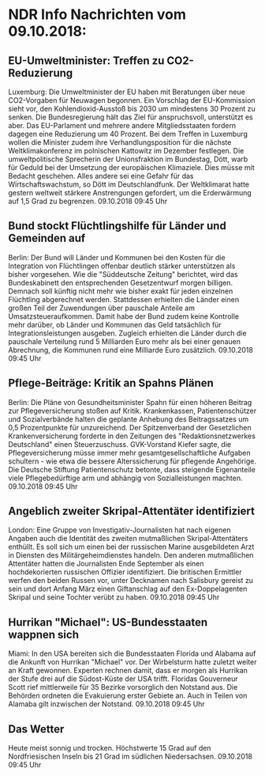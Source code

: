# NDR Info Nachrichten vom 09.10.2018:


## EU-Umweltminister: Treffen zu CO2-Reduzierung
Luxemburg:	Die Umweltminister der EU haben mit Beratungen über neue CO2-Vorgaben für Neuwagen begonnen. Ein Vorschlag der EU-Kommission sieht vor, den Kohlendioxid-Ausstoß bis 2030 um mindestens 30 Prozent zu senken. Die Bundesregierung hält das Ziel für anspruchsvoll, unterstützt es aber. Das EU-Parlament und mehrere andere Mitgliedsstaaten fordern dagegen eine Reduzierung um 40 Prozent. Bei dem Treffen in Luxemburg wollen die Minister zudem ihre Verhandlungsposition für die nächste Weltklimakonferenz im polnischen Kattowitz im Dezember festlegen. Die umweltpolitische Sprecherin der Unionsfraktion im Bundestag, Dött, warb für Geduld bei der Umsetzung der europäischen Klimaziele. Dies müsse mit Bedacht geschehen. Alles andere sei eine Gefahr für das Wirtschaftswachstum, so Dött im Deutschlandfunk. Der Weltklimarat hatte gestern weltweit stärkere Anstrengungen gefordert, um die Erderwärmung auf 1,5 Grad zu begrenzen. 09.10.2018 09:45 Uhr 

## Bund stockt Flüchtlingshilfe für Länder und Gemeinden auf
Berlin: Der Bund will Länder und Kommunen bei den Kosten für die Integration von Flüchtlingen offenbar deutlich stärker unterstützen als bisher vorgesehen. Wie die "Süddeutsche Zeitung" berichtet, wird das Bundeskabinett den entsprechenden Gesetzentwurf morgen billigen. Demnach soll künftig nicht mehr wie bisher exakt für jeden einzelnen Flüchtling abgerechnet werden. Stattdessen erhielten die Länder einen großen Teil der Zuwendungen über pauschale Anteile am Umsatzsteueraufkommen. Damit habe der Bund zudem keine Kontrolle mehr darüber, ob Länder und Kommunen das Geld tatsächlich für Integrationsleistungen ausgeben. Zugleich erhielten die Länder durch die pauschale Verteilung rund 5 Milliarden Euro mehr als bei einer genauen Abrechnung, die Kommunen rund eine Milliarde Euro zusätzlich. 09.10.2018 09:45 Uhr 

## Pflege-Beiträge: Kritik an Spahns Plänen
Berlin: Die Pläne von Gesundheitsminister Spahn für einen höheren Beitrag zur Pflegeversicherung stoßen auf Kritik. Krankenkassen, Patientenschützer und Sozialverbände halten die geplante Anhebung des Beitragssatzes um 0,5 Prozentpunkte für unzureichend. Der Spitzenverband der Gesetzlichen Krankenversicherung forderte in den Zeitungen des "Redaktionsnetzwerkes Deutschland" einen Steuerzuschuss. GVK-Vorstand Kiefer sagte, die Pflegeversicherung müsse immer mehr gesamtgesellschaftliche Aufgaben schultern - wie etwa die bessere Alterssicherung für pflegende Angehörige. Die Deutsche Stiftung Patientenschutz betonte, dass steigende Eigenanteile viele Pflegebedürftige arm und abhängig von Sozialleistungen machten. 09.10.2018 09:45 Uhr 

## Angeblich zweiter Skripal-Attentäter identifiziert
London: Eine Gruppe von Investigativ-Journalisten hat nach eigenen Angaben auch die Identität des zweiten mutmaßlichen Skripal-Attentäters enthüllt. Es soll sich um einen bei der russischen Marine ausgebildeten Arzt in Diensten des Militärgeheimdienstes handeln. Den anderen mutmaßlichen Attentäter hatten die Journalisten Ende September als einen hochdekorierten russischen Offizier identifiziert. Die britischen Ermittler werfen den beiden Russen vor, unter Decknamen nach Salisbury gereist zu sein und dort Anfang März einen Giftanschlag auf den Ex-Doppelagenten Skripal und seine Tochter verübt zu haben. 09.10.2018 09:45 Uhr 

## Hurrikan "Michael": US-Bundesstaaten wappnen sich
Miami: In den USA bereiten sich die Bundesstaaten Florida und Alabama auf die Ankunft von Hurrikan "Michael" vor. Der Wirbelsturm hatte zuletzt weiter an Kraft gewonnen. Experten rechnen damit, dass er morgen als Hurrikan der Stufe drei auf die Südost-Küste der USA trifft. Floridas Gouverneur Scott rief mittlerweile für 35 Bezirke vorsorglich den Notstand aus. Die Behörden ordneten die Evakuierung erster Gebiete an. Auch in Teilen von Alamaba gilt inzwischen der Notstand. 09.10.2018 09:45 Uhr 

## Das Wetter
Heute meist sonnig und trocken. Höchstwerte 15 Grad auf den Nordfriesischen Inseln bis 21 Grad im südlichen Niedersachsen. 09.10.2018 09:45 Uhr 
